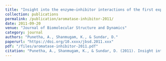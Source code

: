 ```yaml
---
title: "Insight into the enzyme–inhibitor interactions of the first experimentally determined human aromatase"
collection: publications
permalink: /publication/aromatase-inhibitor-2011/
date: 2011-09-20
venue: "Journal of Biomolecular Structure and Dynamics"
category: journal
authors: "Punetha, A., Shanmugam, K., & Sundar, D."
paperurl: "https://doi.org/10.xxxx/jbsd.2011.xxx"
pdf: "/files/aromatase-inhibitor-2011.pdf"
citation: "Punetha, A., Shanmugam, K., & Sundar, D. (2011). Insight into the enzyme–inhibitor interactions of the first experimentally determined human aromatase. *Journal of Biomolecular Structure and Dynamics*, 2011. https://doi.org/10.xxxx/jbsd.2011.xxx"
---
```

